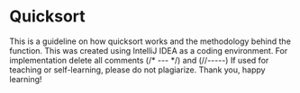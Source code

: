 # Quicksort
This is a guideline on how quicksort works and the methodology behind the function.
This was created using IntelliJ IDEA as a coding environment.
For implementation delete all comments (/* --- */) and (//-----)
If used for teaching or self-learning, please do not plagiarize.
Thank you, happy learning!
